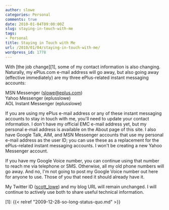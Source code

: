 ```yaml
---
author: slowe
categories: Personal
comments: true
date: 2010-01-04T09:00:00Z
slug: staying-in-touch-with-me
tags:
- Personal
title: Staying in Touch with Me
url: /2010/01/04/staying-in-touch-with-me/
wordpress_id: 1778
---
```


With [the job change][1], some of my contact information is also changing. Naturally, my ePlus.com e-mail address will go away, but also going away (effective immediately) are my three ePlus-related instant messaging accounts:

MSN Messenger (slowe@eplus.com)  
Yahoo Messenger (eplusslowe)  
AOL Instant Messenger (eplusslowe)

If you are using my ePlus e-mail address or any of these instant messaging accounts to stay in touch with me, you'll need to update your contact information. I don't have my official EMC e-mail address yet, but my personal e-mail address is available on the About page of this site. I also have Google Talk, AIM, and MSN Messenger accounts that use my personal e-mail address as the user ID; you can use these as a replacement for the ePlus-related instant messaging accounts. I won't be creating a new Yahoo Messenger account.

If you have my Google Voice number, you can continue using that number to reach me via telephone or SMS. Otherwise, all my old phone numbers will go away. And no, I'm not going to post my Google Voice number out here for anyone to use. Those of you that need it should already have it.

My Twitter ID ([scott_lowe](http://twitter.com/scott_lowe)) and my blog URL will remain unchanged. I will continue to actively use both to share useful technical information.

[1]: {{< relref "2009-12-28-so-long-status-quo.md" >}}
